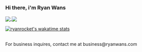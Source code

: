 ### Hi there, i'm Ryan Wans

<a href="https://github.com/ryanwans">
  <img align="center" src="https://github-readme-stats.vercel.app/api?username=ryanrocket" />
</a>
<a href="https://github.com/ryanwans">
  <img align="center" src="https://github-readme-stats.vercel.app/api/top-langs/?username=ryanrocket&layout=compact&langs_count=8" />
</a>

[![ryanrocket's wakatime stats](https://github-readme-stats.vercel.app/api/wakatime?username=ryanrocket&layout=compact)](https://github.com/ryanwans)

<br>
For business inquires, contact me at business@ryanwans.com
